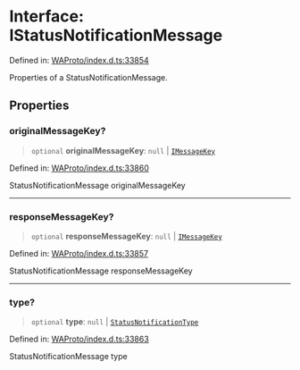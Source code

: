 # Interface: IStatusNotificationMessage

Defined in: [WAProto/index.d.ts:33854](https://github.com/Fokusdotid/bail/blob/82f46c566476ac566bfd781dede14412fcdfb787/WAProto/index.d.ts#L33854)

Properties of a StatusNotificationMessage.

## Properties

### originalMessageKey?

> `optional` **originalMessageKey**: `null` \| [`IMessageKey`](../../../interfaces/IMessageKey.md)

Defined in: [WAProto/index.d.ts:33860](https://github.com/Fokusdotid/bail/blob/82f46c566476ac566bfd781dede14412fcdfb787/WAProto/index.d.ts#L33860)

StatusNotificationMessage originalMessageKey

***

### responseMessageKey?

> `optional` **responseMessageKey**: `null` \| [`IMessageKey`](../../../interfaces/IMessageKey.md)

Defined in: [WAProto/index.d.ts:33857](https://github.com/Fokusdotid/bail/blob/82f46c566476ac566bfd781dede14412fcdfb787/WAProto/index.d.ts#L33857)

StatusNotificationMessage responseMessageKey

***

### type?

> `optional` **type**: `null` \| [`StatusNotificationType`](../namespaces/StatusNotificationMessage/enumerations/StatusNotificationType.md)

Defined in: [WAProto/index.d.ts:33863](https://github.com/Fokusdotid/bail/blob/82f46c566476ac566bfd781dede14412fcdfb787/WAProto/index.d.ts#L33863)

StatusNotificationMessage type
